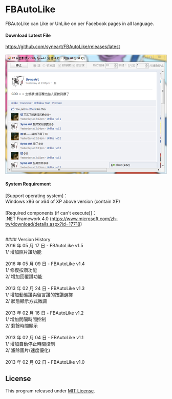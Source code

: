 # FBAutoLike
FBAutoLike can Like or UnLike on per Facebook pages in all language. 

#### Download Latest File
https://github.com/syneart/FBAutoLike/releases/latest
<br /><br />
![image](https://raw.githubusercontent.com/syneart/FBAutoLike/master/FBAutoLike_snapshot.png)
<br />
#### System Requirement
[Support operating system]：<br />Windows x86 or x64 of XP above version (contain XP)<br /><br />
[Required components (if can't execute)]：<br />.NET Framework 4.0 (https://www.microsoft.com/zh-tw/download/details.aspx?id=17718)

<br />
#### Version History<br />
2016 年 05 月 17 日 - FBAutoLike v1.5<br />
	1/ 增加照片讚功能<br />
<br />
2016 年 05 月 09 日 - FBAutoLike v1.4<br />
	1/ 修復按讚功能<br />
	2/ 增加回覆讚功能<br />
<br />
2013 年 02 月 24 日 - FBAutoLike v1.3<br />
	1/ 增加動態讚與留言讚的按讚選擇<br />
	2/ 狀態顯示方式微調<br />
<br />
2013 年 02 月 16 日 - FBAutoLike v1.2<br />
	1/ 增加間隔時間控制<br />
	2/ 剩餘時間顯示<br />
<br />
2013 年 02 月 04 日 - FBAutoLike v1.1<br />
	1/ 增加自動停止時間控制<br />
	2/ 濾除圖片(速度優化)<br />
<br />
2013 年 02 月 02 日 - FBAutoLike v1.0<br />


## License

This program released under [MIT License](LICENSE).
